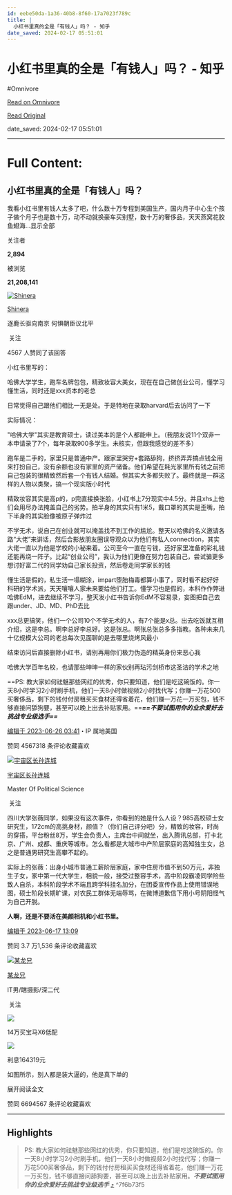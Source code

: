 ```yaml
---
id: eebe50da-1a36-40b8-8f60-17a7023f789c
title: |
  小红书里真的全是「有钱人」吗？ - 知乎
date_saved: 2024-02-17 05:51:01
---
```


# 小红书里真的全是「有钱人」吗？ - 知乎
#Omnivore

[Read on Omnivore](https://omnivore.app/me/https-www-zhihu-com-question-284533347-answer-3087819693-18db6b0b6ba)

[Read Original](https://www.zhihu.com/question/284533347/answer/3087819693)

date_saved: 2024-02-17 05:51:01


--- 

# Full Content: 

## 小红书里真的全是「有钱人」吗？

我看小红书里有钱人太多了吧，什么数十万专程到美国生产，国内月子中心生个孩子做个月子也是数十万，动不动就换豪车买别墅，数十万的奢侈品，天天燕窝花胶鱼翅海…显示全部 ​

关注者

**2,894**

被浏览

**21,208,141**

[![Shinera](https://proxy-prod.omnivore-image-cache.app/0x0,sVxlXk5VuVzgFJaFIaCiA7WqS-7FXlai6XQojBvlLZwA/https://picx.zhimg.com/v2-24489d60e84b4906a37ad3e2d0014f69_l.jpg?source=2c26e567)](https://www.zhihu.com/people/yuan-yu-jia-56)

[Shinera](https://www.zhihu.com/people/yuan-yu-jia-56)

逐鹿长驱向南京 何惧朝臣议北平

​ 关注

4567 人赞同了该回答

小红书里写的：

哈佛大学学生，跑车名牌包包，精致妆容大美女，现在在自己做创业公司，懂学习懂生活，同时还是xxx资本的老总

日常觉得自己跟他们相比一无是处。于是特地在录取harvard后去访问了一下

实际情况：

"哈佛大学"其实是教育硕士，读过美本的是个人都能申上。（我朋友说11个双非一本申请录了7个，每年录取900多学生。未核实，但跟我感觉的差不多）

跑车是二手的，家里只是普通中产。跟家里哭穷+套路舔狗，挤挤弄弄搞点钱全用来打扮自己，没有余额也没有家里的资产储备。他们希望在耗光家里所有钱之前把自己包装的很精致然后套一个有钱人结婚。但其实大多都失败了。最终就是一群这样的人物以类聚，搞一个现实版小时代

精致妆容其实是高p的，p完直接换张脸，小红书上7分现实中4.5分。并且xhs上他们会用尽办法掩盖自己的劣势。拍半身的其实只有1米5，戴口罩的其实是歪嘴，拍下半身的其实脸像被原子弹炸过

不学无术，说自己在创业就可以掩盖找不到工作的尴尬。整天以哈佛的名义邀请各路“大佬”来讲话，然后合影放朋友圈误导观众以为他们有私人connection，其实大佬一直以为他是学校的小秘来着。公司至今一直在亏钱，还好家里准备的彩礼钱还能再烧一阵子。比起“创业公司”，我认为他们更像在努力包装自己，尝试骗更多想讨好富二代的同学劝自己家长投资，然后卷走同学家长的钱

懂生活是假的，私生活一塌糊涂，impart堕胎梅毒都算小事了，同时看不起好好科研的学术派，天天嚷嚷人家未来要给他们打工。懂学习也是假的，本科作作弊进哈佛EdM，进去继续不学习，整天发小红书告诉你EdM不容易录，妄图把自己去跟under、JD、MD、PhD去比

xxx总更搞笑，他们一个公司10个不学无术的人，有7个能是x总。出去吃饭就互相介绍，这是李总。啊李总好李总好。这是张总。啊张总张总多多指教。各种未来几十亿规模大公司的老总每次见面聊的是去哪里烧烤风最小

结束访问后直接删除小红书，请别再用你们极力伪造的精英身份来恶心我

哈佛大学百年名校，也请那些坤坤一样的家伙别再玷污剑桥市这圣洁的学术之地

==PS: 教大家如何祛魅那些网红的优秀，你只要知道，他们是吃这碗饭的。你一天8小时学习2小时刷手机，他们一天8小时做视频2小时找代写；你赚一万花500买奢侈品，剩下的钱付付房租买买食材还得省着花，他们赚一万花一万买包，钱不够直接问舔狗要，甚至可以晚上出去补贴家用。==**_==不要试图用你的业余爱好去挑战专业级选手==_**

[编辑于 2023-06-26 03:41](https://www.zhihu.com/question/284533347/answer/3087819693)・IP 属地美国

​赞同 4567​​318 条评论​收藏​喜欢

[![宇宙区长孙连城](https://proxy-prod.omnivore-image-cache.app/0x0,s-otTTt2EuJjknPHdS4ZtNTMqh7lTiGRnzsvTUQn8Kic/https://picx.zhimg.com/v2-e4a434460ba0fa178c23d914845fbae6_l.jpg?source=1def8aca)](https://www.zhihu.com/people/56-12-96-88)

[宇宙区长孙连城](https://www.zhihu.com/people/56-12-96-88)

Master Of Political Science

​ 关注

四川大学张薇同学，如果没有这次事件，你看到的她是什么人设？985高校硕士女研究生，172cm的高挑身材，颜值？（你们自己评分吧）分，精致的妆容，时尚的穿搭，平台粉丝8万，学生会负责人，主席台中间就坐，出入腾讯总部，打卡北京、广州、成都、重庆等城市。怎么看都是大城市中产阶层家庭的高知独生女，总之是普通男研究生高攀不起的。

实际上的张薇：出身小城市普通工薪阶层家庭，家中住房市值不到50万元，非独生子女，家中第一代大学生，相貌一般，接受过整容手术，高中阶段霸凌同学险些致人自杀，本科阶段学术不端且跨学科挂名加分，在团委宣传作品上使用错误地图，硕士阶段长期旷课，对农民工群体无端辱骂，在微博道歉信下用小号阴阳怪气为自己开脱。

**人啊，还是不要活在美颜相机和小红书里。**

[编辑于 2023-06-17 13:09](https://www.zhihu.com/question/284533347/answer/3075366936)

​赞同 3.7 万​​1,536 条评论​收藏​喜欢

[![某龙兄](https://proxy-prod.omnivore-image-cache.app/0x0,s9YbXJLmcifa8y81LuDvNQul49cWmFR6Brw6xh0c7H34/https://picx.zhimg.com/v2-062fd02eaaa2c6a334901d5b5d569685_l.jpg?source=1def8aca)](https://www.zhihu.com/people/mou-long-xiong)

[某龙兄](https://www.zhihu.com/people/mou-long-xiong)

IT男/瞎摄影/深二代

​ 关注

![](https://proxy-prod.omnivore-image-cache.app/690x4052,sisOuOMX1ioRFSaEclB1WBpMhPtlwgUrMsJ5hAkEmNxo/https://picx.zhimg.com/50/v2-d736d2a8eae6846f7b075c9c7336c5c8_720w.jpg?source=1def8aca)

14万买宝马X6低配

![](https://proxy-prod.omnivore-image-cache.app/2054x0,sMfVVXRLSqdyDSEXOzn_PcJw0D1P23i1_8FPw5PEKMIM/https://pic1.zhimg.com/50/v2-842b3792d58e11a102205546689ca18e_720w.jpg?source=1def8aca)

利息164319元

如图所示，别人都是装大逼的，他是真下单的

展开阅读全文​

​赞同 6694​​567 条评论​收藏​喜欢

---

## Highlights

> PS: 教大家如何祛魅那些网红的优秀，你只要知道，他们是吃这碗饭的。你一天8小时学习2小时刷手机，他们一天8小时做视频2小时找代写；你赚一万花500买奢侈品，剩下的钱付付房租买买食材还得省着花，他们赚一万花一万买包，钱不够直接问舔狗要，甚至可以晚上出去补贴家用。**_不要试图用你的业余爱好去挑战专业级选手_** [⤴️](https://omnivore.app/me/https-www-zhihu-com-question-284533347-answer-3087819693-18db6b0b6ba#7f6b73f5-47f2-4b62-b906-6e70c412a2d3)  ^7f6b73f5

